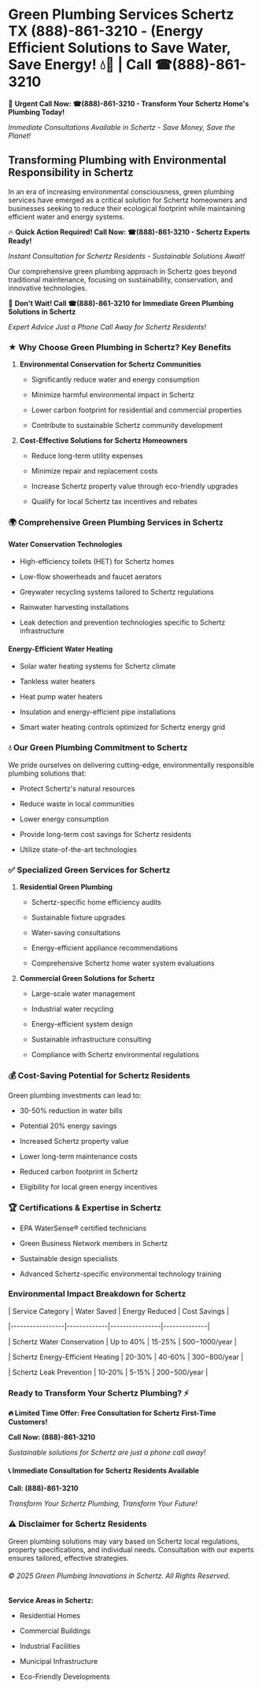 # Green Plumbing Services Schertz TX (888)-861-3210 - (Energy Efficient Solutions to Save Water, Save Energy! 💧🌿 | Call ☎(888)-861-3210

🚨 **Urgent Call Now: ☎(888)-861-3210 - Transform Your Schertz Home's Plumbing Today!**
*Immediate Consultations Available in Schertz - Save Money, Save the Planet!*

## Transforming Plumbing with Environmental Responsibility in Schertz

In an era of increasing environmental consciousness, green plumbing services have emerged as a critical solution for Schertz homeowners and businesses seeking to reduce their ecological footprint while maintaining efficient water and energy systems. 

🔥 **Quick Action Required! Call Now: ☎(888)-861-3210 - Schertz Experts Ready!**
*Instant Consultation for Schertz Residents - Sustainable Solutions Await!*

Our comprehensive green plumbing approach in Schertz goes beyond traditional maintenance, focusing on sustainability, conservation, and innovative technologies.

🚨 **Don't Wait! Call ☎(888)-861-3210 for Immediate Green Plumbing Solutions in Schertz**
*Expert Advice Just a Phone Call Away for Schertz Residents!*

### ★ Why Choose Green Plumbing in Schertz? Key Benefits

1. **Environmental Conservation for Schertz Communities** 
   - Significantly reduce water and energy consumption
   - Minimize harmful environmental impact in Schertz
   - Lower carbon footprint for residential and commercial properties
   - Contribute to sustainable Schertz community development

2. **Cost-Effective Solutions for Schertz Homeowners** 
   - Reduce long-term utility expenses
   - Minimize repair and replacement costs
   - Increase Schertz property value through eco-friendly upgrades
   - Qualify for local Schertz tax incentives and rebates

### 🌍 Comprehensive Green Plumbing Services in Schertz

#### Water Conservation Technologies
- High-efficiency toilets (HET) for Schertz homes
- Low-flow showerheads and faucet aerators
- Greywater recycling systems tailored to Schertz regulations
- Rainwater harvesting installations
- Leak detection and prevention technologies specific to Schertz infrastructure

#### Energy-Efficient Water Heating
- Solar water heating systems for Schertz climate
- Tankless water heaters
- Heat pump water heaters
- Insulation and energy-efficient pipe installations
- Smart water heating controls optimized for Schertz energy grid

### 💧 Our Green Plumbing Commitment to Schertz

We pride ourselves on delivering cutting-edge, environmentally responsible plumbing solutions that:
- Protect Schertz's natural resources
- Reduce waste in local communities
- Lower energy consumption
- Provide long-term cost savings for Schertz residents
- Utilize state-of-the-art technologies

### ✅ Specialized Green Services for Schertz

1. **Residential Green Plumbing**
   - Schertz-specific home efficiency audits
   - Sustainable fixture upgrades
   - Water-saving consultations
   - Energy-efficient appliance recommendations
   - Comprehensive Schertz home water system evaluations

2. **Commercial Green Solutions for Schertz**
   - Large-scale water management
   - Industrial water recycling
   - Energy-efficient system design
   - Sustainable infrastructure consulting
   - Compliance with Schertz environmental regulations

### 💰 Cost-Saving Potential for Schertz Residents

Green plumbing investments can lead to:
- 30-50% reduction in water bills
- Potential 20% energy savings
- Increased Schertz property value
- Lower long-term maintenance costs
- Reduced carbon footprint in Schertz
- Eligibility for local green energy incentives

### 🏆 Certifications & Expertise in Schertz

- EPA WaterSense® certified technicians
- Green Business Network members in Schertz
- Sustainable design specialists
- Advanced Schertz-specific environmental technology training

### Environmental Impact Breakdown for Schertz

| Service Category | Water Saved | Energy Reduced | Cost Savings |
|-----------------|-------------|----------------|--------------|
| Schertz Water Conservation | Up to 40% | 15-25% | $500-$1000/year |
| Schertz Energy-Efficient Heating | 20-30% | 40-60% | $300-$800/year |
| Schertz Leak Prevention | 10-20% | 5-15% | $200-$500/year |

### Ready to Transform Your Schertz Plumbing? ⚡

**🔥 Limited Time Offer: Free Consultation for Schertz First-Time Customers!**

**Call Now: (888)-861-3210**
*Sustainable solutions for Schertz are just a phone call away!*

#### 📞 Immediate Consultation for Schertz Residents Available

**Call: (888)-861-3210**
*Transform Your Schertz Plumbing, Transform Your Future!*

### ⚠️ Disclaimer for Schertz Residents

Green plumbing solutions may vary based on Schertz local regulations, property specifications, and individual needs. Consultation with our experts ensures tailored, effective strategies.

###### © 2025 Green Plumbing Innovations in Schertz. All Rights Reserved.

**Service Areas in Schertz:** 
- Residential Homes
- Commercial Buildings
- Industrial Facilities
- Municipal Infrastructure
- Eco-Friendly Developments